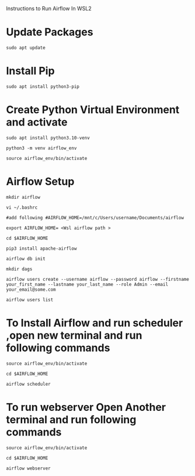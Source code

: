 Instructions to Run Airflow In WSL2

# Update Packages
```
sudo apt update
```
# Install Pip
```
sudo apt install python3-pip
```
# Create Python Virtual Environment and activate

```
sudo apt install python3.10-venv

python3 -m venv airflow_env

source airflow_env/bin/activate
```
# Airflow Setup 

```
mkdir airflow

vi ~/.bashrc

#add following #AIRFLOW_HOME=/mnt/c/Users/username/Documents/airflow	

export AIRFLOW_HOME= <Wsl airflow path >

cd $AIRFLOW_HOME

pip3 install apache-airflow 

airflow db init

mkdir dags

airflow users create --username airflow --password airflow --firstname your_first_name --lastname your_last_name --role Admin --email your_email@some.com

airflow users list

```

# To Install Airflow and run scheduler ,open new terminal and  run following commands

```
source airflow_env/bin/activate

cd $AIRFLOW_HOME

airflow scheduler 
```

# To run webserver Open Another terminal and run following commands

```
source airflow_env/bin/activate

cd $AIRFLOW_HOME

airflow webserver
```
 
